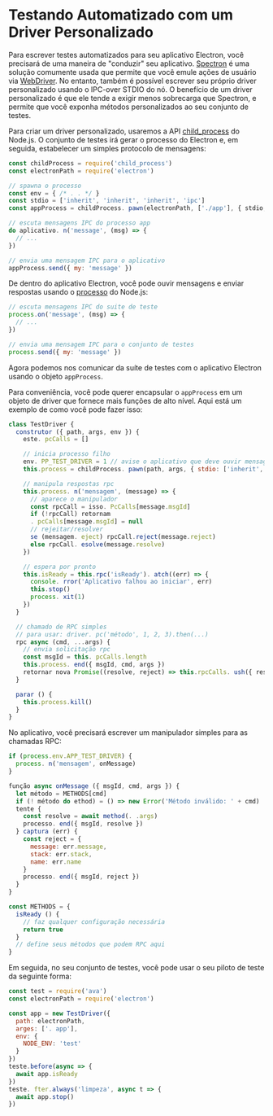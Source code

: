 # Testando Automatizado com um Driver Personalizado

Para escrever testes automatizados para seu aplicativo Electron, você precisará de uma maneira de "conduzir" seu aplicativo. [Spectron](https://electronjs.org/spectron) é uma solução comumente usada que permite que você emule ações de usuário via [WebDriver](http://webdriver.io/). No entanto, também é possível escrever seu próprio driver personalizado usando o IPC-over STDIO do nó. O benefício de um driver personalizado é que ele tende a exigir menos sobrecarga que Spectron, e permite que você exponha métodos personalizados ao seu conjunto de testes.

Para criar um driver personalizado, usaremos a API [child_process](https://nodejs.org/api/child_process.html) do Node.js. O conjunto de testes irá gerar o processo do Electron e, em seguida, estabelecer um simples protocolo de mensagens:

```js
const childProcess = require('child_process')
const electronPath = require('electron')

// spawna o processo
const env = { /* . . */ }
const stdio = ['inherit', 'inherit', 'inherit', 'ipc']
const appProcess = childProcess. pawn(electronPath, ['./app'], { stdio, env })

// escuta mensagens IPC do processo app
do aplicativo. n('message', (msg) => {
  // ...
})

// envia uma mensagem IPC para o aplicativo
appProcess.send({ my: 'message' })
```

De dentro do aplicativo Electron, você pode ouvir mensagens e enviar respostas usando o [processo](https://nodejs.org/api/process.html) do Node.js:

```js
// escuta mensagens IPC do suite de teste
process.on('message', (msg) => {
  // ...
})

// envia uma mensagem IPC para o conjunto de testes
process.send({ my: 'message' })
```

Agora podemos nos comunicar da suíte de testes com o aplicativo Electron usando o objeto `appProcess`.

Para conveniência, você pode querer encapsular o `appProcess` em um objeto de driver que fornece mais funções de alto nível. Aqui está um exemplo de como você pode fazer isso:

```js
class TestDriver {
  construtor ({ path, args, env }) {
    este. pcCalls = []

    // inicia processo filho
    env. PP_TEST_DRIVER = 1 // avise o aplicativo que deve ouvir mensagens
    this.process = childProcess. pawn(path, args, { stdio: ['inherit', 'inherit', 'inherit', 'ipc'], env })

    // manipula respostas rpc
    this.process. n('mensagem', (message) => {
      // aparece o manipulador
      const rpcCall = isso. PcCalls[message.msgId]
      if (!rpcCall) retornam
      . pcCalls[message.msgId] = null
      // rejeitar/resolver
      se (mensagem. eject) rpcCall.reject(message.reject)
      else rpcCall. esolve(message.resolve)
    })

    // espera por pronto
    this.isReady = this.rpc('isReady'). atch((err) => {
      console. rror('Aplicativo falhou ao iniciar', err)
      this.stop()
      process. xit(1)
    })
  }

  // chamado de RPC simples
  // para usar: driver. pc('método', 1, 2, 3).then(...)
  rpc async (cmd, ...args) {
    // envia solicitação rpc
    const msgId = this. pcCalls.length
    this.process. end({ msgId, cmd, args })
    retornar nova Promise((resolve, reject) => this.rpcCalls. ush({ resolve, reject }))
  }

  parar () {
    this.process.kill()
  }
}
```

No aplicativo, você precisará escrever um manipulador simples para as chamadas RPC:

```js
if (process.env.APP_TEST_DRIVER) {
  process. n('mensagem', onMessage)
}

função async onMessage ({ msgId, cmd, args }) {
  let método = METHODS[cmd]
  if (! método do ethod) = () => new Error('Método inválido: ' + cmd)
  tente {
    const resolve = await method(. .args)
    processo. end({ msgId, resolve })
  } captura (err) {
    const reject = {
      message: err.message,
      stack: err.stack,
      name: err.name
    }
    processo. end({ msgId, reject })
  }
}

const METHODS = {
  isReady () {
    // faz qualquer configuração necessária
    return true
  }
  // define seus métodos que podem RPC aqui
}
```

Em seguida, no seu conjunto de testes, você pode usar o seu piloto de teste da seguinte forma:

```js
const test = require('ava')
const electronPath = require('electron')

const app = new TestDriver({
  path: electronPath,
  arges: ['. app'],
  env: {
    NODE_ENV: 'test'
  }
})
teste.before(async => {
  await app.isReady
})
teste. fter.always('limpeza', async t => {
  await app.stop()
})
```

